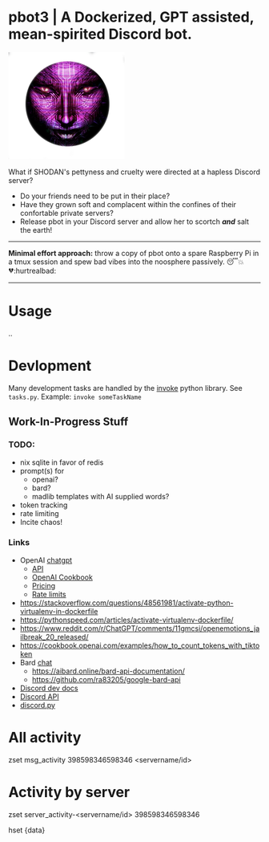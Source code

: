 # pbot3 | A Dockerized, GPT assisted, mean-spirited Discord bot. 

![](docs/assets/img/shodan_transparent.png)

What if SHODAN's pettyness and cruelty were directed at a hapless Discord server?

- Do your friends need to be put in their place?
- Have they grown soft and complacent within the confines of their confortable private servers?
- Release pbot in your Discord server and allow her to scortch ***and*** salt the earth!

-----

**Minimal effort approach:** throw a copy of pbot onto a spare Raspberry Pi in a tmux session and spew bad vibes into the noosphere passively. :sleeping::boom::broken_heart::hurtrealbad:
<br>

-----

# Usage

..

# Devlopment

Many development tasks are handled by the [invoke](https://docs.pyinvoke.org/en/stable/) python library. See `tasks.py`. 
Example: `invoke someTaskName`



## Work-In-Progress Stuff

### TODO:

- nix sqlite in favor of redis
- prompt(s) for 
  - openai?
  - bard?
  - madlib templates with AI supplied words?
- token tracking
- rate limiting
- Incite chaos!

### Links

- OpenAI [chatgpt](https://chat.openai.com/)
  - [API](https://platform.openai.com/docs/overview)
  - [OpenAI Cookbook](https://cookbook.openai.com/)
  - [Pricing](https://openai.com/pricing)
  - [Rate limits](https://platform.openai.com/docs/guides/rate-limits/?context=tier-free)
- https://stackoverflow.com/questions/48561981/activate-python-virtualenv-in-dockerfile
- https://pythonspeed.com/articles/activate-virtualenv-dockerfile/
- https://www.reddit.com/r/ChatGPT/comments/11gmcsi/openemotions_jailbreak_20_released/
- https://cookbook.openai.com/examples/how_to_count_tokens_with_tiktoken
- Bard [chat](https://bard.google.com/chat)
    - https://aibard.online/bard-api-documentation/
    - https://github.com/ra83205/google-bard-api
- [Discord dev docs](https://discord.com/developers/applications)
- [Discord API](https://discordpy.readthedocs.io/en/stable/api.html#message)
- [discord.py](https://discordpy.readthedocs.io/en/stable/api.html)

# All activity
zset msg_activity 398598346598346 <servername/id>
# Activity by server
zset server_activity-<servername/id> 398598346598346 <msgId>

hset <msgId> {data}



